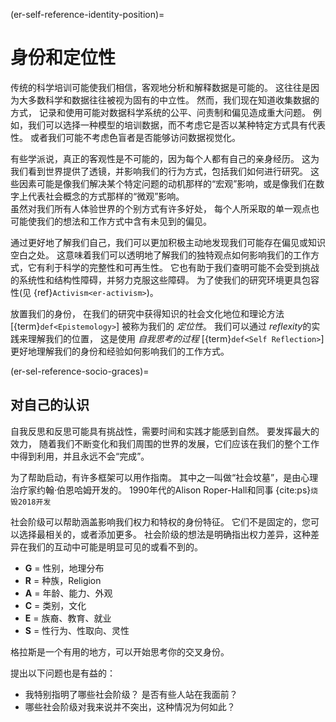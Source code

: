 (er-self-reference-identity-position)=
# 身份和定位性

传统的科学培训可能使我们相信，客观地分析和解释数据是可能的。 这往往是因为大多数科学和数据往往被视为固有的中立性。 然而，我们现在知道收集数据的方式， 记录和使用可能对数据科学系统的公平、问责制和偏见造成重大问题。 例如，我们可以选择一种模型的培训数据，而不考虑它是否以某种特定方式具有代表性。 或者我们可能不考虑色盲者是否能够访问数据视觉化。

有些学派说，真正的客观性是不可能的，因为每个人都有自己的亲身经历。 这为我们看到世界提供了透镜，并影响我们的行为方式，包括我们如何进行研究。 这些因素可能是像我们解决某个特定问题的动机那样的“宏观”影响，或是像我们在数字上代表社会概念的方式那样的“微观”影响。  
虽然对我们所有人体验世界的个别方式有许多好处， 每个人所采取的单一观点也可能使我们的想法和工作方式中含有未见到的偏见。

通过更好地了解我们自己，我们可以更加积极主动地发现我们可能存在偏见或知识空白之处。 这意味着我们可以透明地了解我们的独特观点如何影响我们的工作方式，它有利于科学的完整性和可再生性。 它也有助于我们查明可能不会受到挑战的系统性和结构性障碍，并努力克服这些障碍。 为了使我们的研究环境更具包容性(见 {ref}`Activism<er-activism>`)。

放置我们的身份， 在我们的研究中获得知识的社会文化地位和理论方法 [{term}`def<Epistemology>`] 被称为我们的 *定位性*。 我们可以通过 *reflexity*的实践来理解我们的位置， 这是使用 *自我思考的过程* [{term}`def<Self Reflection>`] 更好地理解我们的身份和经验如何影响我们的工作方式。

(er-sel-reference-socio-graces)=
## 对自己的认识

自我反思和反思可能具有挑战性，需要时间和实践才能感到自然。 要发挥最大的效力， 随着我们不断变化和我们周围的世界的发展，它们应该在我们的整个工作中得到利用，并且永远不会“完成”。

为了帮助启动，有许多框架可以用作指南。 其中之一叫做“社会坟墓”，是由心理治疗家约翰·伯恩哈姆开发的。 1990年代的Alison Roper-Hall和同事 {cite:ps}`烧毁2018开发`

社会阶级可以帮助涵盖影响我们权力和特权的身份特征。 它们不是固定的，您可以选择最相关的，或者添加更多。 社会阶级的想法是明确指出权力差异，这种差异在我们的互动中可能是明显可见的或看不到的。

- **G** = 性别，地理分布
- **R** = 种族，Religion
- **A** = 年龄、能力、外观
- **C** = 类别，文化
- **E** = 族裔、教育、就业
- **S** = 性行为、性取向、灵性

格拉斯是一个有用的地方，可以开始思考你的交叉身份。

提出以下问题也是有益的：
- 我特别指明了哪些社会阶级？ 是否有些人站在我面前？
- 哪些社会阶级对我来说并不突出，这种情况为何如此？ 
